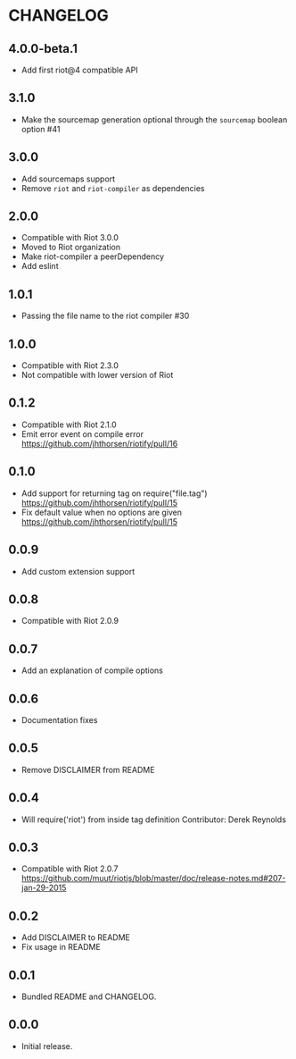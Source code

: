 # CHANGELOG

## 4.0.0-beta.1
  * Add first riot@4 compatible API

## 3.1.0
  * Make the sourcemap generation optional through the `sourcemap` boolean option #41

## 3.0.0

  * Add sourcemaps support
  * Remove `riot` and `riot-compiler` as dependencies

## 2.0.0

  * Compatible with Riot 3.0.0
  * Moved to Riot organization
  * Make riot-compiler a peerDependency
  * Add eslint

## 1.0.1

  * Passing the file name to the riot compiler #30

## 1.0.0

  * Compatible with Riot 2.3.0
  * Not compatible with lower version of Riot

## 0.1.2

  * Compatible with Riot 2.1.0
  * Emit error event on compile error
    https://github.com/jhthorsen/riotify/pull/16

## 0.1.0

  * Add support for returning tag on require("file.tag")
    https://github.com/jhthorsen/riotify/pull/15
  * Fix default value when no options are given
    https://github.com/jhthorsen/riotify/pull/15

## 0.0.9

  * Add custom extension support

## 0.0.8

  * Compatible with Riot 2.0.9

## 0.0.7

  * Add an explanation of compile options

## 0.0.6

  * Documentation fixes

## 0.0.5

  * Remove DISCLAIMER from README

## 0.0.4

  * Will require('riot') from inside tag definition
    Contributor: Derek Reynolds

## 0.0.3

  * Compatible with Riot 2.0.7
    https://github.com/muut/riotjs/blob/master/doc/release-notes.md#207-jan-29-2015

## 0.0.2

  * Add DISCLAIMER to README
  * Fix usage in README

## 0.0.1

  * Bundled README and CHANGELOG.

## 0.0.0

  * Initial release.
